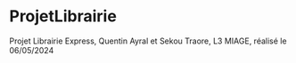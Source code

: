 # ProjetLibrairie
Projet Librairie Express, Quentin Ayral et Sekou Traore, L3 MIAGE, réalisé le 06/05/2024
